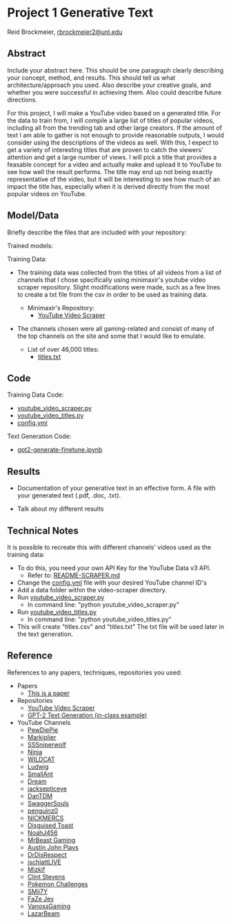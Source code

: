 # Project 1 Generative Text

Reid Brockmeier, rbrockmeier2@unl.edu

## Abstract

Include your abstract here. This should be one paragraph clearly describing your concept, method, and results. This should tell us what architecture/approach you used. Also describe your creative goals, and whether you were successful in achieving them. Also could describe future directions.

For this project, I will make a YouTube video based on a generated title. For the data to train from, I will compile a large list of titles of popular videos, including all from the trending tab and other large creators. If the amount of text I am able to gather is not enough to provide reasonable outputs, I would consider using the descriptions of the videos as well. With this, I expect to get a variety of interesting titles that are proven to catch the viewers' attention and get a large number of views. I will pick a title that provides a feasable concept for a video and actually make and upload it to YouTube to see how well the result performs. The title may end up not being exactly representative of the video, but it will be interesting to see how much of an impact the title has, especially when it is derived directly from the most popular videos on YouTube.

## Model/Data

Briefly describe the files that are included with your repository:

Trained models:

Training Data:

- The training data was collected from the titles of all videos from a list of channels that I chose specifically using minimaxir's youtube video scraper repository. Slight modifications were made, such as a few lines to create a txt file from the csv in order to be used as training data.

     - Minimaxir's Repository:
         - [YouTube Video Scraper](https://github.com/minimaxir/youtube-video-scraper)


- The channels chosen were all gaming-related and consist of many of the top channels on the site and some that I would like to emulate.

    - List of over 46,000 titles:
        - [titles.txt](https://github.com/unl-ml-art/generative-text-ReidDotO/blob/master/video-scraper/titles.txt)

## Code

Training Data Code:
- [youtube_video_scraper.py](https://github.com/unl-ml-art/generative-text-ReidDotO/blob/master/video-scraper/youtube_video_scraper.py)
- [youtube_video_titles.py](https://github.com/unl-ml-art/generative-text-ReidDotO/blob/master/video-scraper/youtube_video_titles.py)
- [config.yml](https://github.com/unl-ml-art/generative-text-ReidDotO/blob/master/video-scraper/config.yml)

Text Generation Code:
- [gpt2-generate-finetune.ipynb](gpt2-generate-finetune.ipynb)

## Results

- Documentation of your generative text in an effective form. A file with your generated text (.pdf, .doc, .txt). 

- Talk about my different results

## Technical Notes

It is possible to recreate this with different channels' videos used as the training data:
- To do this, you need your own API Key for the YouTube Data v3 API. 
    - Refer to: [README-SCRAPER.md](https://github.com/unl-ml-art/generative-text-ReidDotO/blob/master/video-scraper/README-SCRAPER.md)
- Change the [config.yml](https://github.com/unl-ml-art/generative-text-ReidDotO/blob/master/video-scraper/config.yml) file with your desired YouTube channel ID's
- Add a data folder within the video-scraper directory.
- Run [youtube_video_scraper.py](https://github.com/unl-ml-art/generative-text-ReidDotO/blob/master/video-scraper/youtube_video_scraper.py)
    - In command line: "python youtube_video_scraper.py"
- Run [youtube_video_titles.py](https://github.com/unl-ml-art/generative-text-ReidDotO/blob/master/video-scraper/youtube_video_titles.py)
    - In command line: "python youtube_video_titles.py"
- This will create "titles.csv" and "titles.txt" The txt file will be used later in the text generation.

## Reference

References to any papers, techniques, repositories you used:
- Papers
  - [This is a paper](this_is_the_link.pdf)
- Repositories
    - [YouTube Video Scraper](https://github.com/minimaxir/youtube-video-scraper)
    - [GPT-2 Text Generation (in-class example)](https://github.com/roberttwomey/ml-art-code)
- YouTube Channels
    - [PewDiePie](https://www.youtube.com/channel/UC-lHJZR3Gqxm24_Vd_AJ5Yw)
    - [Markiplier](https://www.youtube.com/channel/UC7_YxT-KID8kRbqZo7MyscQ)
    - [SSSniperwolf](https://www.youtube.com/channel/UCpB959t8iPrxQWj7G6n0ctQ)
    - [Ninja](https://www.youtube.com/channel/UCAW-NpUFkMyCNrvRSSGIvDQ)
    - [WILDCAT](https://www.youtube.com/channel/UC-kOXc3gBwksVfmndSEz7jg)
    - [Ludwig](https://www.youtube.com/channel/UCrPseYLGpNygVi34QpGNqpA)
    - [SmallAnt](https://www.youtube.com/channel/UC0VVYtw21rg2cokUystu2Dw)
    - [Dream](https://www.youtube.com/channel/UCTkXRDQl0luXxVQrRQvWS6w)
    - [jacksepticeye](https://www.youtube.com/channel/UCYzPXprvl5Y-Sf0g4vX-m6g)
    - [DanTDM](https://www.youtube.com/channel/UCS5Oz6CHmeoF7vSad0qqXfw)
    - [SwaggerSouls](https://www.youtube.com/channel/UCMdGPato0IC5-zZjJIf-P9w)
    - [penguinz0](https://www.youtube.com/channel/UCq6VFHwMzcMXbuKyG7SQYIg)
    - [NICKMERCS](https://www.youtube.com/channel/UCDvm7YoLE5r3ZZ6MWyD2vGQ)
    - [Disguised Toast](https://www.youtube.com/channel/UCUT8RoNBTJvwW1iErP6-b-A)
    - [NoahJ456](https://www.youtube.com/channel/UCP9tAErY_RlX4RFKssE4ogg)
    - [MrBeast Gaming](https://www.youtube.com/channel/UCIPPMRA040LQr5QPyJEbmXA)
    - [Austin John Plays](https://www.youtube.com/channel/UCIIPl-DSCC0prKxGGnJrdGQ)
    - [DrDisRespect](https://www.youtube.com/channel/UCcJL2ld6kxy_nuV1u7PVQ0g)
    - [jschlattLIVE](https://www.youtube.com/channel/UC2mP7il3YV7TxM_3m6U0bwA)
    - [Mizkif](https://www.youtube.com/channel/UChl76B7zqfMcNzfMi9vJruw)
    - [Clint Stevens](https://www.youtube.com/channel/UCYsGgfAcQ91Fpda3_O-h0LA)
    - [Pokemon Challenges](https://www.youtube.com/channel/UCvjsnl6wNtVIm0i1sCpN9Uw)
    - [SMii7Y](https://www.youtube.com/channel/UCzXwjTI6c6mVn6oui_p6oiw)
    - [FaZe Jev](https://www.youtube.com/channel/UC7trU46U_9XPDtMnDbiDPUQ)
    - [VanossGaming](https://www.youtube.com/channel/UCKqH_9mk1waLgBiL2vT5b9g)
    - [LazarBeam](https://www.youtube.com/channel/UCw1SQ6QRRtfAhrN_cjkrOgA)